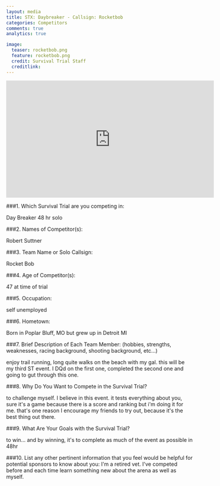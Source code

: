 ```yaml
---
layout: media
title: STX: Daybreaker - Callsign: Rocketbob
categories: Competitors
comments: true
analytics: true

image:
  teaser: rocketbob.png
  feature: rocketbob.png
  credit: Survival Trial Staff
  creditlink:   
---
```

 
  
<iframe width="560" height="315" src="https://www.youtube.com/embed/7vfUEvDTzPQ" frameborder="0" allowfullscreen></iframe>

###1. Which Survival Trial are you competing in:

Day Breaker 48 hr solo
 
###2. Names of Competitor(s):

Robert Suttner
 
###3. Team Name or Solo Callsign:

 Rocket Bob
 
###4. Age of Competitor(s):

 47 at time of trial
 
###5. Occupation:

 self unemployed
 
###6. Hometown:

 Born in Poplar Bluff, MO but grew up in Detroit MI
 
###7. Brief Description of Each Team Member: (hobbies, strengths, weaknesses, racing background, shooting background, etc…)

 enjoy trail running, long quite walks on the beach with my gal.  this will be my third ST event.  I DQd on the first one, completed the second one and going to gut through this one. 
 
###8. Why Do You Want to Compete in the Survival Trial?

 to challenge myself.  I believe in this event.  it tests everything about you, sure it's a game because there is a score and ranking but i'm doing it for me.  that's one reason I encourage my friends to try out, because it's the best thing out there.  
 
###9. What Are Your Goals with the Survival Trial?

to win... and by winning, it's to complete as much of the event as possible in 48hr
 
 
###10. List any other pertinent information that you feel would be helpful for potential sponsors to know about you:
I'm a retired vet.  I've competed before and each time learn something new about the arena as well as myself.  
